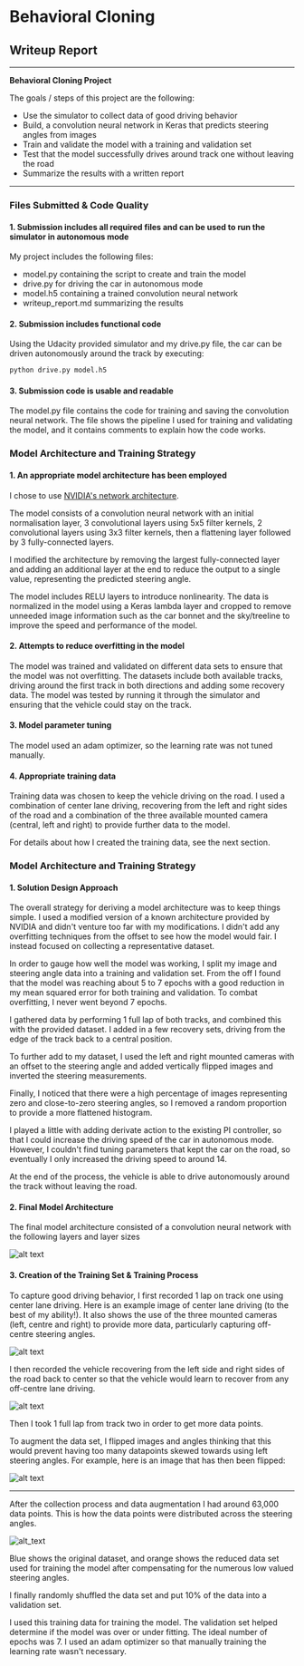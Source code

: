 # **Behavioral Cloning** 

## Writeup Report

---

**Behavioral Cloning Project**

The goals / steps of this project are the following:
* Use the simulator to collect data of good driving behavior
* Build, a convolution neural network in Keras that predicts steering angles from images
* Train and validate the model with a training and validation set
* Test that the model successfully drives around track one without leaving the road
* Summarize the results with a written report

[//]: # (Image References)

[image1]: ./examples/cnn_arch_model.png "Final CNN model"
[image2]: ./examples/centre_lane_driving.png "Centre lane driving example"
[image3]: ./examples/recovery.gif "Recovery example"
[image4]: ./examples/flipped.png "Flipped Image"
[image5]: ./examples/histogram.png "Histogram of datapoints"


---
### Files Submitted & Code Quality

#### 1. Submission includes all required files and can be used to run the simulator in autonomous mode

My project includes the following files:
* model.py containing the script to create and train the model
* drive.py for driving the car in autonomous mode
* model.h5 containing a trained convolution neural network 
* writeup_report.md summarizing the results

#### 2. Submission includes functional code

Using the Udacity provided simulator and my drive.py file, the car can be driven autonomously around the track by executing:
```sh
python drive.py model.h5
```

#### 3. Submission code is usable and readable

The model.py file contains the code for training and saving the convolution neural network. The file shows the pipeline I used for training and validating the model, and it contains comments to explain how the code works.

### Model Architecture and Training Strategy

#### 1. An appropriate model architecture has been employed

I chose to use [NVIDIA's network architecture](https://devblogs.nvidia.com/parallelforall/wp-content/uploads/2016/08/cnn-architecture-624x890.png).

The model consists of a convolution neural network with an initial normalisation layer, 3 convolutional layers using 5x5 filter kernels, 2 convolutional layers using 3x3 filter kernels, then a flattening layer followed by 3 fully-connected layers.

I modified the architecture by removing the largest fully-connected layer and adding an additional layer at the end to reduce the output to a single value, representing the predicted steering angle.

The model includes RELU layers to introduce nonlinearity. The data is normalized in the model using a Keras lambda layer and cropped to remove unneeded image information such as the car bonnet and the sky/treeline to improve the speed and performance of the model. 

#### 2. Attempts to reduce overfitting in the model

The model was trained and validated on different data sets to ensure that the model was not overfitting. The datasets include both available tracks, driving around the first track in both directions and adding some recovery data. The model was tested by running it through the simulator and ensuring that the vehicle could stay on the track.

#### 3. Model parameter tuning

The model used an adam optimizer, so the learning rate was not tuned manually.

#### 4. Appropriate training data

Training data was chosen to keep the vehicle driving on the road. I used a combination of center lane driving, recovering from the left and right sides of the road and a combination of the three available mounted camera (central, left and right) to provide further data to the model.

For details about how I created the training data, see the next section. 

### Model Architecture and Training Strategy

#### 1. Solution Design Approach

The overall strategy for deriving a model architecture was to keep things simple. I used a modified version of a known architecture provided by NVIDIA and didn't venture too far with my modifications. I didn't add any overfitting techniques from the offset to see how the model would fair. I instead focused on collecting a representative dataset.

In order to gauge how well the model was working, I split my image and steering angle data into a training and validation set. From the off I found that the model was reaching about 5 to 7 epochs with a good reduction in my mean squared error for both training and validation. To combat overfitting, I never went beyond 7 epochs.

I gathered data by performing 1 full lap of both tracks, and combined this with the provided dataset. I added in a few recovery sets, driving from the edge of the track back to a central position. 

To further add to my dataset, I used the left and right mounted cameras with an offset to the steering angle and added vertically flipped images and inverted the steering measurements.

Finally, I noticed that there were a high percentage of images representing zero and close-to-zero steering angles, so I removed a random proportion to provide a more flattened histogram.

I played a little with adding derivate action to the existing PI controller, so that I could increase the driving speed of the car in autonomous mode. However, I couldn't find tuning parameters that kept the car on the road, so eventually I only increased the driving speed to around 14.

At the end of the process, the vehicle is able to drive autonomously around the track without leaving the road.

#### 2. Final Model Architecture

The final model architecture consisted of a convolution neural network with the following layers and layer sizes

![alt text][image1]

#### 3. Creation of the Training Set & Training Process

To capture good driving behavior, I first recorded 1 lap on track one using center lane driving. Here is an example image of center lane driving (to the best of my ability!). It also shows the use of the three mounted cameras (left, centre and right) to provide more data, particularly capturing off-centre steering angles.

![alt text][image2]

I then recorded the vehicle recovering from the left side and right sides of the road back to center so that the vehicle would learn to recover from any off-centre lane driving.

![alt text][image3]

Then I took 1 full lap from track two in order to get more data points.

To augment the data set, I flipped images and angles thinking that this would prevent having too many datapoints skewed towards using left steering angles. For example, here is an image that has then been flipped:

![alt text][image4]

---
After the collection process and data augmentation I had around 63,000 data points. This is how the data points were distributed across the steering angles.

![alt_text][image5]

Blue shows the original dataset, and orange shows the reduced data set used for training the model after compensating for the numerous low valued steering angles.


I finally randomly shuffled the data set and put 10% of the data into a validation set. 

I used this training data for training the model. The validation set helped determine if the model was over or under fitting. The ideal number of epochs was 7. I used an adam optimizer so that manually training the learning rate wasn't necessary.

